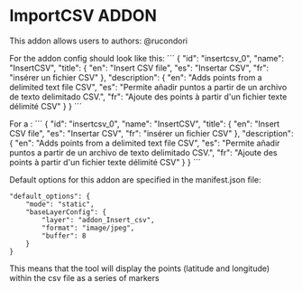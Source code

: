 ImportCSV ADDON
===============

This addon allows users to 
authors: @rucondori

For the addon config should look like this:
´´´
    {
        "id": "insertcsv_0",
        "name": "InsertCSV",
        "title": {
            "en": "Insert CSV file",
            "es": "Insertar CSV",
            "fr": "insérer un fichier CSV"
        },
        "description": {
            "en": "Adds points from a delimited text file CSV",
            "es": "Permite añadir puntos a partir de un archivo de texto delimitado CSV.",
            "fr": "Ajoute des points à partir d'un fichier texte délimité CSV"
        }
    }
´´´    

For a :
´´´
    {
        "id": "insertcsv_0",
        "name": "InsertCSV",
        "title": {
            "en": "Insert CSV file",
            "es": "Insertar CSV",
            "fr": "insérer un fichier CSV"
        },
        "description": {
            "en": "Adds points from a delimited text file CSV",
            "es": "Permite añadir puntos a partir de un archivo de texto delimitado CSV.",
            "fr": "Ajoute des points à partir d'un fichier texte délimité CSV"
        }
    }
´´´

Default options for this addon are specified in the manifest.json file:

    "default_options": {
        "mode": "static",
        "baseLayerConfig": {
            "layer": "addon_Insert_csv",
            "format": "image/jpeg",
            "buffer": 8
        }
    }

This means that the tool will display the points (latitude and longitude) within the csv file as a series of markers

